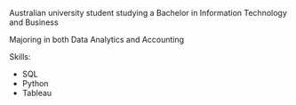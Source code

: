 Australian university student studying a Bachelor in Information Technology and Business

Majoring in both Data Analytics and Accounting

Skills:
- SQL
- Python
- Tableau
